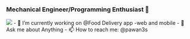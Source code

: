 ### Mechanical Engineer/Programming Enthusiast 👋
<img src="https://www.solivatech.com/assets/uploads/media-uploader/mern-stack-development1622729001.png"/>
- 🔭 I’m currently working on @Food Delivery app -web and mobile
- 💬 Ask me about Anything
- 📫 How to reach me: @pawan3s
